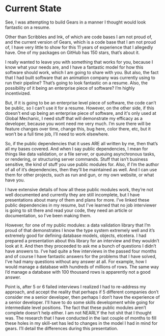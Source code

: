 <!-- @CenterHeader clear skip -->
# Current State

<!-- @Prompt -->
See, I was attempting to build Gears in a manner I thought would look fantastic on a resume.

<!-- @Prompt -->
Other than Scribbles and Ink, of which are code bases I am not proud of, and the current version of Gears, which is a code base that I am not proud of, I have very little to show for this 11 years of experience that I allegedly have. One of my packages on GitHub has 150 stars, that’s about it.

<!-- @Prompt -->
I really wanted to leave you with something that works for you, because I know what your needs are, and I have a fantastic model for how this software should work, which I am going to share with you. But also, the fact that I had built software that an animation company was currently using to run their pipeline? That’s going to look fantastic on a resume. Also, the possibility of it being an enterprise piece of software? I’m highly incentivized.

<!-- @Prompt -->
But, if it is going to be an enterprise level piece of software, the code can’t be public, so I can’t use it for a resume. However, on the other side, if this doesn't end up being an enterprise piece of software, and it's only used at Global Mechanic, I need stuff that will demonstrate my efficacy as a developer, because you wont need me very much. I’m sure there will be feature changes over time, change this, bug here, color there, etc, but it won’t be a full time job, I’ll need to work elsewhere.

<!-- @Prompt -->
So, if the public dependencies that it uses ARE all written by me, then that’s all my bases covered. And when I say public dependencies, I mean for things like data validation, or a file server, or queuing asynchronous tasks, or rendering, or structuring server commands. Stuff that isn’t business sensitive, the kind of stuff you use public modules for. Also, if I’m the author of all of it’s dependencies, then they’ll be maintained as well. And I can use them for other projects, such as run and gun, or my own website, or what have you.

<!-- @Prompt -->
I have extensive details of how all these public modules work, they’re not well documented and currently they are still incomplete, but I have presentations about many of them and plans for more. I’ve linked these public dependencies in my resume, but I've learned that no job interviewer is going to sit there and read your code, they need an article or documentation, so I’ve been making them. 

<!-- @Prompt -->
However, for one of my public modules: a data validation library that I’m proud of that demonstrates I know the type system extremely well and it’s extremely good for defining database models, objects, etcetera. I had prepared a presentation about this library for an interview and they wouldn’t look at it. And then they proceeded to ask me a bunch of questions I didn’t have answers to. I’ve had quite a few interviews in the passed four months and of course I have fantastic answers for the problems that I have solved, I’ve had many questions without any answer at all. For example, how I would manage a database with hundreds of millions of rows. The same way I’d manage a database with 100 thousand rows is apparently not a good answer. 

<!-- @Prompt -->
Point is, after 5 or 6 failed interviews I realized I had to re-address my approach, and accept the reality that perhaps if 5 different companies don’t consider me a senior developer, then perhaps I don’t have the experience of a senior developer. I'll have to do some skills development while going for intermediate level positions. The fact that these public modules aren’t complete doesn’t help either. I am not NEARLY the hot shit that I thought was. The research that I have conducted in the last couple of months to fill these holes in my skill-set has led to changes in the model I had in mind for gears. I’ll detail the differences during this presentation.
